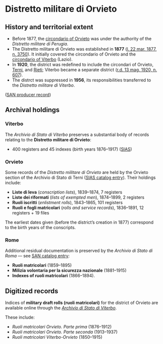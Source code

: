 # Distretto militare di Orvieto

## History and territorial extent
* Before 1877, the [circondario of Orvieto](https://it.wikipedia.org/wiki/Circondario_di_Orvieto) was under the authority of the *Distretto militare di Perugia*.
* The Distretto militare di Orvieto was established in **1877** ([l. 22 mar. 1877, n. 3750](https://www.normattiva.it/uri-res/N2Ls?urn:nir:stato:legge:1877-03-22;3750@originale)). It initially covered the circondario of Orvieto and the [circondario of Viterbo](https://it.wikipedia.org/wiki/Circondario_di_Viterbo) (Lazio).
* In **1920**, the district was redefined to include the circondari of Orvieto, [Terni](https://it.wikipedia.org/wiki/Circondario_di_Terni), and [Rieti](https://it.wikipedia.org/wiki/Circondario_di_Rieti); Viterbo became a separate district ([r.d. 13 mag. 1920, n. 607](https://www.normattiva.it/uri-res/N2Ls?urn:nir:stato:regio.decreto:1920-05-13;607@originale)).
* The distrct was suppressed in **1956**, its responsibilities transferred to the *Distretto militare di Viterbo*.

([SAN producer record](http://san.beniculturali.it/web/san/dettaglio-soggetto-produttore?id=32144))

## Archival holdings

### Viterbo

The *Archivio di Stato di Viterbo* preserves a substantial body of records relating to the **Distretto militare di Orvieto**:

* 400 registers and 45 indexes (birth years 1876–1917) ([SIAS](http://www.san.beniculturali.it/web/san/sogc-scheda-complesso?codiSanCompl=san.cat.complArch.53503&step=dettaglio&id=53503))

### Orvieto

Some records of the *Distretto militare di Orvieto* are held by the Orvieto section of the Archivio di Stato di Terni ([SIAS catalog entry](https://sias-archivi.cultura.gov.it/cgi-bin/pagina.pl?TipoPag=comparc&Chiave=479703&RicSez=fondi&RicTipoScheda=ca&RicProgetto=as%2Dterni%2Dorvieto&RicVM=indice)). Their holdings include:

* **Liste di leva** (*conscription lists*), 1839–1874, 7 registers
* **Liste dei riformati** (*lists of exempted men*), 1874–1899, 2 registers
* **Ruoli iscritti** (*enlistment rolls*), 1843–1865, 101 registers
* **Ruoli e fogli matricolari** (*rolls and service records*), 1836–1891, 12 registers + 19 files

The earliest dates given (before the district’s creation in 1877) correspond to the birth years of the conscripts.

### Rome

Additional residual documentation is preserved by the *Archivio di Stato di Roma* — see [SAN catalog entry](http://www.san.beniculturali.it/web/san/dettaglio-complesso-documentario?step=dettaglio&codiSanCompl=san.cat.complArch.72687&idSogc=&id=72687):

* **Ruoli matricolari** (1859–1895)
* **Milizia volontaria per la sicurezza nazionale** (1881–1915)
* **Indexes of ruoli matricolari** (1866–1894).

## Digitized records

Indices of **military draft rolls (ruoli matricolari)** for the district of Orvieto are available online through the *[Archivio di Stato di Viterbo](https://archiviodistatoviterbo.cultura.gov.it/patrimonio-documentario/inventari-on-line-1)*. 

These include:

* *Ruoli matricolari Orvieto. Parte prima* (1876–1912)
* *Ruoli matricolari Orvieto. Parte seconda* (1913–1937)
* *Ruoli matricolari Viterbo-Orvieto* (1850–1915)
